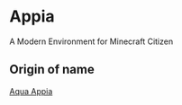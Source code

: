 # Appia

A Modern Environment for Minecraft Citizen

## Origin of name
[Aqua Appia](https://en.wikipedia.org/wiki/Aqua_Appia)